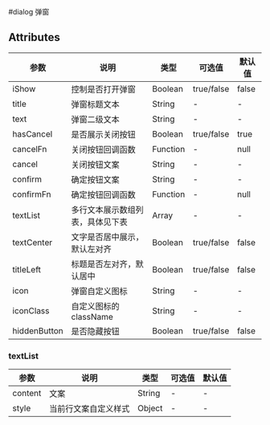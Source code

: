 #dialog 弹窗

## Attributes
|  参数 | 说明 | 类型  | 可选值  | 默认值  |
| ------------ | ------------ | ------------ | ------------ | ------------ |
|iShow|控制是否打开弹窗|Boolean|true/false|false|
|title|弹窗标题文本 |String|-|-|
|text|弹窗二级文本 |String|-|-|
|hasCancel|是否展示关闭按钮 |Boolean|true/false|true|
|cancelFn|关闭按钮回调函数 |Function|-|null|
|cancel|关闭按钮文案 |String|-|-|
|confirm|确定按钮文案 |String|-|-|
|confirmFn|确定按钮回调函数 |Function|-|null|
|textList|多行文本展示数组列表，具体见下表 |Array|-|-|
|textCenter| 文字是否居中展示，默认左对齐 |Boolean|true/false|false|
|titleLeft|标题是否左对齐，默认居中 |Boolean|true/false|false|
|icon| 弹窗自定义图标 |String|-|-|
|iconClass| 自定义图标的className |String|-|-|
|hiddenButton| 是否隐藏按钮 |Boolean|true/false|false|


### textList
|  参数 | 说明 | 类型  | 可选值  | 默认值  |
| ------------ | ------------ | ------------ | ------------ | ------------ |
|content| 文案 |String|-|-|
|style| 当前行文案自定义样式 |Object|-|-|


